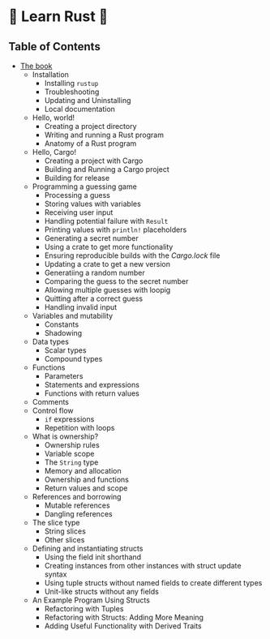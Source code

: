 # 🦀 Learn Rust 🦀

## Table of Contents

- [The book](the_book)
    - Installation
        - Installing `rustup`
        - Troubleshooting
        - Updating and Uninstalling
        - Local documentation
    - Hello, world!
        - Creating a project directory
        - Writing and running a Rust program
        - Anatomy of a Rust program
    - Hello, Cargo!
        - Creating a project with Cargo
        - Building and Running a Cargo project
        - Building for release
    - Programming a guessing game
        - Processing a guess
        - Storing values with variables
        - Receiving user input
        - Handling potential failure with `Result`
        - Printing values with `println!` placeholders
        - Generating a secret number
        - Using a crate to get more functionality
        - Ensuring reproducible builds with the *Cargo.lock* file
        - Updating a crate to get a new version
        - Generatiing a random number
        - Comparing the guess to the secret number
        - Allowing multiple guesses with loopig
        - Quitting after a correct guess
        - Handling invalid input
    - Variables and mutability
        - Constants
        - Shadowing
    - Data types
        - Scalar types
        - Compound types
    - Functions
        - Parameters
        - Statements and expressions
        - Functions with return values
    - Comments
    - Control flow
        - `if` expressions
        - Repetition with loops
    - What is ownership?
        - Ownership rules
        - Variable scope
        - The `String` type
        - Memory and allocation
        - Ownership and functions
        - Return values and scope
    - References and borrowing
        - Mutable references
        - Dangling references
    - The slice type
        - String slices
        - Other slices
    - Defining and instantiating structs
        - Using the field init shorthand
        - Creating instances from other instances with struct update syntax
        - Using tuple structs without named fields to create different types
        - Unit-like structs without any fields
    - An Example Program Using Structs
        - Refactoring with Tuples
        - Refactoring with Structs: Adding More Meaning
        - Adding Useful Functionality with Derived Traits
